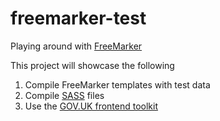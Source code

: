 # freemarker-test
Playing around with [FreeMarker](http://freemarker.org/)

This project will showcase the following

1. Compile FreeMarker templates with test data
2. Compile [SASS](http://sass-lang.com/) files
3. Use the [GOV.UK frontend toolkit](github.com/alphagov/govuk_frontend_toolkit)